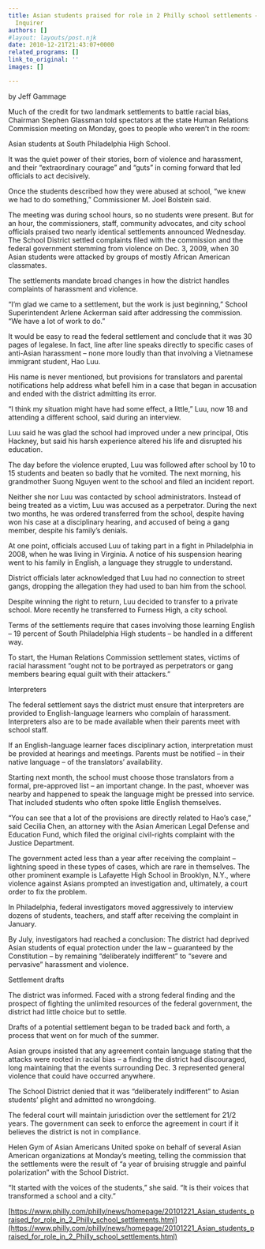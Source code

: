 ```yaml
---
title: Asian students praised for role in 2 Philly school settlements – Philadelphia
  Inquirer
authors: []
#layout: layouts/post.njk
date: 2010-12-21T21:43:07+0000
related_programs: []
link_to_original: ''
images: []

---
```

by Jeff Gammage

Much of the credit for two landmark settlements to battle racial bias, Chairman
Stephen Glassman told spectators at the state Human Relations Commission meeting
on Monday, goes to people who weren’t in the room:

Asian students at South Philadelphia High School.

It was the quiet power of their stories, born of violence and harassment, and
their “extraordinary courage” and “guts” in coming forward that led officials to
act decisively.

Once the students described how they were abused at school, “we knew we had to
do something,” Commissioner M. Joel Bolstein said.

The meeting was during school hours, so no students were present. But for an
hour, the commissioners, staff, community advocates, and city school officials
praised two nearly identical settlements announced Wednesday. The School
District settled complaints filed with the commission and the federal government
stemming from violence on Dec. 3, 2009, when 30 Asian students were attacked by
groups of mostly African American classmates.

The settlements mandate broad changes in how the district handles complaints of
harassment and violence.

“I’m glad we came to a settlement, but the work is just beginning,” School
Superintendent Arlene Ackerman said after addressing the commission. “We have a
lot of work to do.”

It would be easy to read the federal settlement and conclude that it was 30
pages of legalese. In fact, line after line speaks directly to specific cases of
anti-Asian harassment – none more loudly than that involving a Vietnamese
immigrant student, Hao Luu.

His name is never mentioned, but provisions for translators and parental
notifications help address what befell him in a case that began in accusation
and ended with the district admitting its error.

“I think my situation might have had some effect, a little,” Luu, now 18 and
attending a different school, said during an interview.

Luu said he was glad the school had improved under a new principal, Otis
Hackney, but said his harsh experience altered his life and disrupted his
education.

The day before the violence erupted, Luu was followed after school by 10 to 15
students and beaten so badly that he vomited. The next morning, his grandmother
Suong Nguyen went to the school and filed an incident report.

Neither she nor Luu was contacted by school administrators. Instead of being
treated as a victim, Luu was accused as a perpetrator. During the next two
months, he was ordered transferred from the school, despite having won his case
at a disciplinary hearing, and accused of being a gang member, despite his
family’s denials.

At one point, officials accused Luu of taking part in a fight in Philadelphia in
2008, when he was living in Virginia. A notice of his suspension hearing went to
his family in English, a language they struggle to understand.

District officials later acknowledged that Luu had no connection to street
gangs, dropping the allegation they had used to ban him from the school.

Despite winning the right to return, Luu decided to transfer to a private
school. More recently he transferred to Furness High, a city school.

Terms of the settlements require that cases involving those learning English –
19 percent of South Philadelphia High students – be handled in a different way.

To start, the Human Relations Commission settlement states, victims of racial
harassment “ought not to be portrayed as perpetrators or gang members bearing
equal guilt with their attackers.”

Interpreters

The federal settlement says the district must ensure that interpreters are
provided to English-language learners who complain of harassment. Interpreters
also are to be made available when their parents meet with school staff.

If an English-language learner faces disciplinary action, interpretation must be
provided at hearings and meetings. Parents must be notified – in their native
language – of the translators’ availability.

Starting next month, the school must choose those translators from a formal,
pre-approved list – an important change. In the past, whoever was nearby and
happened to speak the language might be pressed into service. That included
students who often spoke little English themselves.

“You can see that a lot of the provisions are directly related to Hao’s case,”
said Cecilia Chen, an attorney with the Asian American Legal Defense and
Education Fund, which filed the original civil-rights complaint with the Justice
Department.

The government acted less than a year after receiving the complaint – lightning
speed in these types of cases, which are rare in themselves. The other prominent
example is Lafayette High School in Brooklyn, N.Y., where violence against
Asians prompted an investigation and, ultimately, a court order to fix the
problem.

In Philadelphia, federal investigators moved aggressively to interview dozens of
students, teachers, and staff after receiving the complaint in January.

By July, investigators had reached a conclusion: The district had deprived Asian
students of equal protection under the law – guaranteed by the Constitution – by
remaining “deliberately indifferent” to “severe and pervasive” harassment and
violence.

Settlement drafts

The district was informed. Faced with a strong federal finding and the prospect
of fighting the unlimited resources of the federal government, the district had
little choice but to settle.

Drafts of a potential settlement began to be traded back and forth, a process
that went on for much of the summer.

Asian groups insisted that any agreement contain language stating that the
attacks were rooted in racial bias – a finding the district had discouraged,
long maintaining that the events surrounding Dec. 3 represented general violence
that could have occurred anywhere.

The School District denied that it was “deliberately indifferent” to Asian
students’ plight and admitted no wrongdoing.

The federal court will maintain jurisdiction over the settlement for 21/2 years.
The government can seek to enforce the agreement in court if it believes the
district is not in compliance.

Helen Gym of Asian Americans United spoke on behalf of several Asian American
organizations at Monday’s meeting, telling the commission that the settlements
were the result of “a year of bruising struggle and painful polarization” with
the School District.

“It started with the voices of the students,” she said. “It is their voices that
transformed a school and a city.”

[https://www.philly.com/philly/news/homepage/20101221_Asian_students_praised_for_role_in_2_Philly_school_settlements.html](https://www.philly.com/philly/news/homepage/20101221_Asian_students_praised_for_role_in_2_Philly_school_settlements.html)